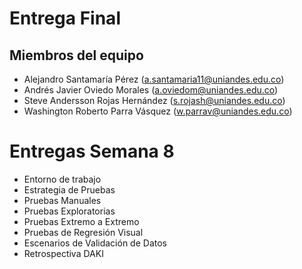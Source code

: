 # Entrega Final

## Miembros del equipo

- Alejandro Santamaría Pérez (a.santamaria11@uniandes.edu.co)
- Andrés Javier Oviedo Morales (a.oviedom@uniandes.edu.co)
- Steve Andersson Rojas Hernández (s.rojash@uniandes.edu.co)
- Washington Roberto Parra Vásquez (w.parrav@uniandes.edu.co)

# Entregas Semana 8

- Entorno de trabajo
- Estrategia de Pruebas
- Pruebas Manuales
- Pruebas Exploratorias
- Pruebas Extremo a Extremo
- Pruebas de Regresión Visual
- Escenarios de Validación de Datos
- Retrospectiva DAKI

